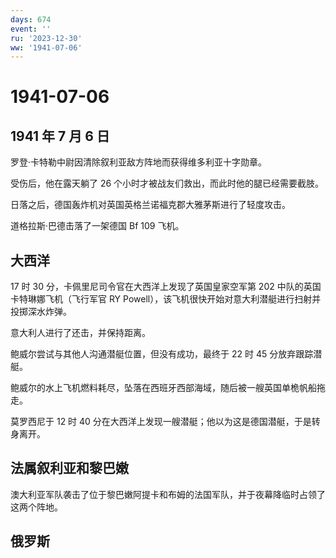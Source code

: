 ```yaml
---
days: 674
event: ''
ru: '2023-12-30'
ww: '1941-07-06'
---
```


# 1941-07-06

## 1941 年 7 月 6 日

罗登·卡特勒中尉因清除叙利亚敌方阵地而获得维多利亚十字勋章。

受伤后，他在露天躺了 26 个小时才被战友们救出，而此时他的腿已经需要截肢。

日落之后，德国轰炸机对英国英格兰诺福克郡大雅茅斯进行了轻度攻击。

道格拉斯·巴德击落了一架德国 Bf 109 飞机。

## 大西洋

17 时 30 分，卡佩里尼司令官在大西洋上发现了英国皇家空军第 202
中队的英国卡特琳娜飞机（飞行军官 RY
Powell），该飞机很快开始对意大利潜艇进行扫射并投掷深水炸弹。

意大利人进行了还击，并保持距离。

鲍威尔尝试与其他人沟通潜艇位置，但没有成功，最终于 22 时 45
分放弃跟踪潜艇。

鲍威尔的水上飞机燃料耗尽，坠落在西班牙西部海域，随后被一艘英国单桅帆船拖走。

莫罗西尼于 12 时 40
分在大西洋上发现一艘潜艇；他以为这是德国潜艇，于是转身离开。

## 法属叙利亚和黎巴嫩

澳大利亚军队袭击了位于黎巴嫩阿提卡和布姆的法国军队，并于夜幕降临时占领了这两个阵地。

## 俄罗斯